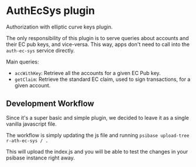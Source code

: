 # AuthEcSys plugin

Authorization with elliptic curve keys plugin.

The only responsibility of this plugin is to serve queries about accounts and their EC pub keys, and vice-versa. This way, apps don't need to call into the `auth-ec-sys` service directly.

Main queries:

- `accWithKey`: Retrieve all the accounts for a given EC Pub key.
- `getClaim`: Retrieve the standard EC claim, used to sign transactions, for a given account.

## Development Workflow

Since it's a super basic and simple plugin, we decided to leave it as a single vanilla javascript file.

The workflow is simply updating the js file and running `psibase upload-tree r-ath-ec-sys / .`

This will upload the index.js and you will be able to test the changes in your psibase instance right away.
